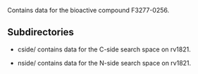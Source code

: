 Contains data for the bioactive compound F3277-0256.

## Subdirectories

- cside/ contains data for the C-side search space on rv1821.

- nside/ contains data for the N-side search space on rv1821.


